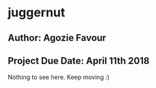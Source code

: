# juggernut
## Author:  Agozie Favour
## Project Due Date: April 11th 2018
Nothing to see here. Keep moving :)

